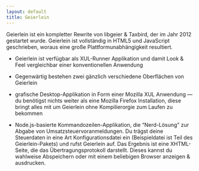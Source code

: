 ```yaml
---
layout: default
title: Geierlein
---
```


Geierlein ist ein kompletter Rewrite von libgeier & Taxbird, der im Jahr 2012 gestartet wurde.  Geierlein ist vollständig in HTML5 und JavaScript geschrieben, woraus eine große Plattformunabhängigkeit resultiert.

* Geierlein ist verfügbar als XUL-Runner Applikation und damit Look & Feel vergleichbar einer konventionellen Anwendung
* Gegenwärtig bestehen zwei gänzlich verschiedene Oberflächen von Geierlein

* grafische Desktop-Applikation in Form einer Mozilla XUL Anwendung — du benötigst nichts weiter als eine Mozilla Firefox Installation, diese bringt alles mit um Geierlein ohne Kompilierorgie zum Laufen zu bekommen
* Node.js-basierte Kommandozeilen-Applikation, die “Nerd-Lösung” zur Abgabe von Umsatzsteuervoranmeldungen. Du trägst deine Steuerdaten in eine Art Konfigurationsdatei ein (Beispieldatei ist Teil des Geierlein-Pakets) und rufst Geierlein auf. Das Ergebnis ist eine XHTML-Seite, die das Übertragungsprotokoll darstellt. Dieses kannst du wahlweise Abspeichern oder mit einem beliebigen Browser anzeigen & ausdrucken.
